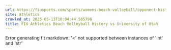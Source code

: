 ```yaml
---
url: https://fiusports.com/sports/womens-beach-volleyball/opponent-history/university-of-utah/69
site: Athletics
crawled_at: 2025-05-13T10:04:44.585796
title: FIU Athletics Beach Volleyball History vs University of Utah
---
```


Error generating fit markdown: '<' not supported between instances of 'int' and 'str'